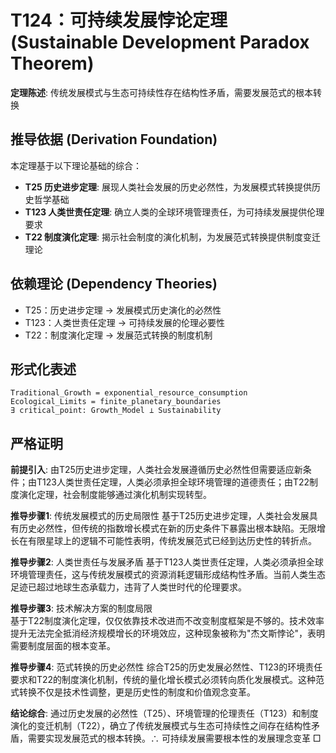 # T124：可持续发展悖论定理 (Sustainable Development Paradox Theorem)  

**定理陈述**: 传统发展模式与生态可持续性存在结构性矛盾，需要发展范式的根本转换

## 推导依据 (Derivation Foundation)
本定理基于以下理论基础的综合：
- **T25 历史进步定理**: 展现人类社会发展的历史必然性，为发展模式转换提供历史哲学基础
- **T123 人类世责任定理**: 确立人类的全球环境管理责任，为可持续发展提供伦理要求
- **T22 制度演化定理**: 揭示社会制度的演化机制，为发展范式转换提供制度变迁理论

## 依赖理论 (Dependency Theories)
- T25：历史进步定理 → 发展模式历史演化的必然性
- T123：人类世责任定理 → 可持续发展的伦理必要性
- T22：制度演化定理 → 发展范式转换的制度机制  

## 形式化表述  
```
Traditional_Growth = exponential_resource_consumption  
Ecological_Limits = finite_planetary_boundaries  
∃ critical_point: Growth_Model ⊥ Sustainability  
```

## 严格证明  

**前提引入**:
由T25历史进步定理，人类社会发展遵循历史必然性但需要适应新条件；由T123人类世责任定理，人类必须承担全球环境管理的道德责任；由T22制度演化定理，社会制度能够通过演化机制实现转型。

**推导步骤1**: 传统发展模式的历史局限性
基于T25历史进步定理，人类社会发展具有历史必然性，但传统的指数增长模式在新的历史条件下暴露出根本缺陷。无限增长在有限星球上的逻辑不可能性表明，传统发展范式已经到达历史性的转折点。

**推导步骤2**: 人类世责任与发展矛盾
基于T123人类世责任定理，人类必须承担全球环境管理责任，这与传统发展模式的资源消耗逻辑形成结构性矛盾。当前人类生态足迹已超过地球生态承载力，违背了人类世时代的伦理要求。

**推导步骤3**: 技术解决方案的制度局限  
基于T22制度演化定理，仅仅依靠技术改进而不改变制度框架是不够的。技术效率提升无法完全抵消经济规模增长的环境效应，这种现象被称为"杰文斯悖论"，表明需要制度层面的根本变革。

**推导步骤4**: 范式转换的历史必然性
综合T25的历史发展必然性、T123的环境责任要求和T22的制度演化机制，传统的量化增长模式必须转向质化发展模式。这种范式转换不仅是技术性调整，更是历史性的制度和价值观念变革。

**结论综合**:
通过历史发展的必然性（T25）、环境管理的伦理责任（T123）和制度演化的变迁机制（T22），确立了传统发展模式与生态可持续性之间存在结构性矛盾，需要实现发展范式的根本转换。∴ 可持续发展需要根本性的发展理念变革 □  
